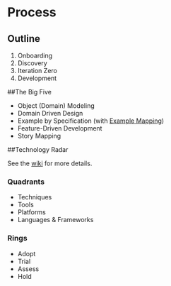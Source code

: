 # Process

## Outline

1. Onboarding
2. Discovery
3. Iteration Zero
4. Development

##The Big Five
- Object (Domain) Modeling
- Domain Driven Design
- Example by Specification (with [Example Mapping](https://cucumber.io/blog/2015/12/08/example-mapping-introduction))
- Feature-Driven Development
- Story Mapping

##Technology Radar

See the [wiki](https://github.com/nicholasjhenry/company_next/wiki/Technology-Radar) for more details.

### Quadrants
- Techniques
- Tools
- Platforms
- Languages & Frameworks

### Rings
- Adopt
- Trial
- Assess
- Hold
